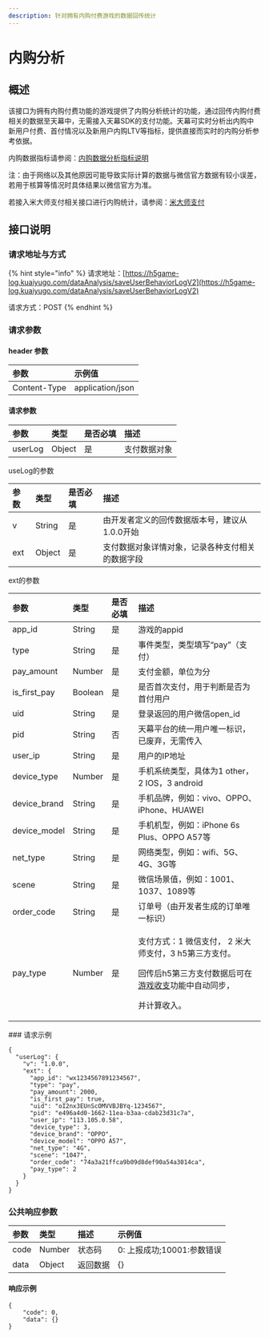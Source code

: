 ```yaml
---
description: 针对拥有内购付费游戏的数据回传统计
---
```


# 内购分析

## 概述

该接口为拥有内购付费功能的游戏提供了内购分析统计的功能，通过回传内购付费相关的数据至天幕中，无需接入天幕SDK的支付功能。天幕可实时分析出内购中新用户付费、首付情况以及新用户内购LTV等指标，提供直接而实时的内购分析参考依据。

内购数据指标请参阅：[内购数据分析指标说明](../indicator-description/in-game-payment.md)

注：由于网络以及其他原因可能导致实际计算的数据与微信官方数据有较小误差，若用于核算等情况时具体结果以微信官方为准。

若接入米大师支付相关接口进行内购统计，请参阅：[米大师支付](../../general-function/midas.md)

## 接口说明

### 请求地址与方式

{% hint style="info" %}
请求地址：[https://h5game-log.kuaiyugo.com/dataAnalysis/saveUserBehaviorLogV2](https://h5game-log.kuaiyugo.com/dataAnalysis/saveUserBehaviorLogV2)

请求方式：POST
{% endhint %}

### 请求参数

#### header 参数

| 参数 | 示例值 |
| :--- | :--- |
| Content-Type | application/json |

#### 请求参数

| 参数 | 类型 | 是否必填 | 描述 |
| :--- | :--- | :--- | :--- |
| userLog | Object | 是 | 支付数据对象 |

useLog的参数

| 参数 | 类型 | 是否必填 | 描述 |
| :--- | :--- | :--- | :--- |
| v | String | 是 | 由开发者定义的回传数据版本号，建议从1.0.0开始 |
| ext | Object | 是 | 支付数据对象详情对象，记录各种支付相关的数据字段 |

ext的参数

<table>
  <thead>
    <tr>
      <th style="text-align:left">&#x53C2;&#x6570;</th>
      <th style="text-align:left">&#x7C7B;&#x578B;</th>
      <th style="text-align:left">&#x662F;&#x5426;&#x5FC5;&#x586B;</th>
      <th style="text-align:left">&#x63CF;&#x8FF0;</th>
    </tr>
  </thead>
  <tbody>
    <tr>
      <td style="text-align:left">app_id</td>
      <td style="text-align:left">String</td>
      <td style="text-align:left">&#x662F;</td>
      <td style="text-align:left">&#x6E38;&#x620F;&#x7684;appid</td>
    </tr>
    <tr>
      <td style="text-align:left">type</td>
      <td style="text-align:left">String</td>
      <td style="text-align:left">&#x662F;</td>
      <td style="text-align:left">&#x4E8B;&#x4EF6;&#x7C7B;&#x578B;&#xFF0C;&#x7C7B;&#x578B;&#x586B;&#x5199;&#x201C;pay&#x201D;&#xFF08;&#x652F;&#x4ED8;&#xFF09;</td>
    </tr>
    <tr>
      <td style="text-align:left">pay_amount</td>
      <td style="text-align:left">Number</td>
      <td style="text-align:left">&#x662F;</td>
      <td style="text-align:left">&#x652F;&#x4ED8;&#x91D1;&#x989D;&#xFF0C;&#x5355;&#x4F4D;&#x4E3A;&#x5206;</td>
    </tr>
    <tr>
      <td style="text-align:left">is_first_pay</td>
      <td style="text-align:left">Boolean</td>
      <td style="text-align:left">&#x662F;</td>
      <td style="text-align:left">&#x662F;&#x5426;&#x9996;&#x6B21;&#x652F;&#x4ED8;&#xFF0C;&#x7528;&#x4E8E;&#x5224;&#x65AD;&#x662F;&#x5426;&#x4E3A;&#x9996;&#x4ED8;&#x7528;&#x6237;</td>
    </tr>
    <tr>
      <td style="text-align:left">uid</td>
      <td style="text-align:left">String</td>
      <td style="text-align:left">&#x662F;</td>
      <td style="text-align:left">&#x767B;&#x5F55;&#x8FD4;&#x56DE;&#x7684;&#x7528;&#x6237;&#x5FAE;&#x4FE1;open_id</td>
    </tr>
    <tr>
      <td style="text-align:left">pid</td>
      <td style="text-align:left">String</td>
      <td style="text-align:left">&#x5426;</td>
      <td style="text-align:left">&#x5929;&#x5E55;&#x5E73;&#x53F0;&#x7684;&#x7EDF;&#x4E00;&#x7528;&#x6237;&#x552F;&#x4E00;&#x6807;&#x8BC6;&#xFF0C;&#x5DF2;&#x5E9F;&#x5F03;&#xFF0C;&#x65E0;&#x9700;&#x4F20;&#x5165;</td>
    </tr>
    <tr>
      <td style="text-align:left">user_ip</td>
      <td style="text-align:left">String</td>
      <td style="text-align:left">&#x662F;</td>
      <td style="text-align:left">&#x7528;&#x6237;&#x7684;IP&#x5730;&#x5740;</td>
    </tr>
    <tr>
      <td style="text-align:left">device_type</td>
      <td style="text-align:left">Number</td>
      <td style="text-align:left">&#x662F;</td>
      <td style="text-align:left">&#x624B;&#x673A;&#x7CFB;&#x7EDF;&#x7C7B;&#x578B;&#xFF0C;&#x5177;&#x4F53;&#x4E3A;1
        other&#xFF0C;2 IOS&#xFF0C;3 android</td>
    </tr>
    <tr>
      <td style="text-align:left">device_brand</td>
      <td style="text-align:left">String</td>
      <td style="text-align:left">&#x662F;</td>
      <td style="text-align:left">&#x624B;&#x673A;&#x54C1;&#x724C;&#xFF0C;&#x4F8B;&#x5982;&#xFF1A;vivo&#x3001;OPPO&#x3001;iPhone&#x3001;HUAWEI</td>
    </tr>
    <tr>
      <td style="text-align:left">device_model</td>
      <td style="text-align:left">String</td>
      <td style="text-align:left">&#x662F;</td>
      <td style="text-align:left">&#x624B;&#x673A;&#x673A;&#x578B;&#xFF0C;&#x4F8B;&#x5982;&#xFF1A;iPhone
        6s Plus&#x3001;OPPO A57&#x7B49;</td>
    </tr>
    <tr>
      <td style="text-align:left">net_type</td>
      <td style="text-align:left">String</td>
      <td style="text-align:left">&#x662F;</td>
      <td style="text-align:left">&#x7F51;&#x7EDC;&#x7C7B;&#x578B;&#xFF0C;&#x4F8B;&#x5982;&#xFF1A;wifi&#x3001;5G&#x3001;4G&#x3001;3G&#x7B49;</td>
    </tr>
    <tr>
      <td style="text-align:left">scene</td>
      <td style="text-align:left">String</td>
      <td style="text-align:left">&#x662F;</td>
      <td style="text-align:left">&#x5FAE;&#x4FE1;&#x573A;&#x666F;&#x503C;&#xFF0C;&#x4F8B;&#x5982;&#xFF1A;1001&#x3001;1037&#x3001;1089&#x7B49;</td>
    </tr>
    <tr>
      <td style="text-align:left">order_code</td>
      <td style="text-align:left">String</td>
      <td style="text-align:left">&#x662F;</td>
      <td style="text-align:left">&#x8BA2;&#x5355;&#x53F7;&#xFF08;&#x7531;&#x5F00;&#x53D1;&#x8005;&#x751F;&#x6210;&#x7684;&#x8BA2;&#x5355;&#x552F;&#x4E00;&#x6807;&#x8BC6;&#xFF09;</td>
    </tr>
    <tr>
      <td style="text-align:left">pay_type</td>
      <td style="text-align:left">Number</td>
      <td style="text-align:left">&#x662F;</td>
      <td style="text-align:left">
        <p>&#x652F;&#x4ED8;&#x65B9;&#x5F0F;&#xFF1A;1 &#x5FAE;&#x4FE1;&#x652F;&#x4ED8;&#xFF0C;
          2 &#x7C73;&#x5927;&#x5E08;&#x652F;&#x4ED8;&#xFF0C;3 h5&#x7B2C;&#x4E09;&#x65B9;&#x652F;&#x4ED8;&#x3002;</p>
        <p>&#x56DE;&#x4F20;&#x540E;h5&#x7B2C;&#x4E09;&#x65B9;&#x652F;&#x4ED8;&#x6570;&#x636E;&#x540E;&#x53EF;&#x5728;
          <a
          href="../../general-function/revenue/">&#x6E38;&#x620F;&#x6536;&#x652F;</a>&#x529F;&#x80FD;&#x4E2D;&#x81EA;&#x52A8;&#x540C;&#x6B65;&#xFF0C;</p>
        <p>&#x5E76;&#x8BA1;&#x7B97;&#x6536;&#x5165;&#x3002;</p>
      </td>
    </tr>
  </tbody>
</table>### 请求示例

```text
{
  "userLog": {
    "v": "1.0.0",
    "ext": {
      "app_id": "wx1234567891234567",
      "type": "pay",
      "pay_amount": 2000,
      "is_first_pay": true,
      "uid": "oI2nx3EUnScOMVVBJBYq-1234567",
      "pid": "e496a4d0-1662-11ea-b3aa-cdab23d31c7a",
      "user_ip": "113.105.0.58",
  	  "device_type": 3,
      "device_brand": "OPPO",
      "device_model": "OPPO A57",
      "net_type": "4G",
      "scene": "1047",
  	  "order_code": "74a3a21ffca9b09d8def90a54a3014ca",
      "pay_type": 2
    }
  }
}
```

### 公共响应参数

| 参数 | 类型 | 描述 | 示例值 |
| :--- | :--- | :--- | :--- |
| code | Number | 状态码 | 0: 上报成功;10001:参数错误 |
| data | Object | 返回数据 | {} |

#### 响应示例

```text
{
    "code": 0,
    "data": {}
}
```

